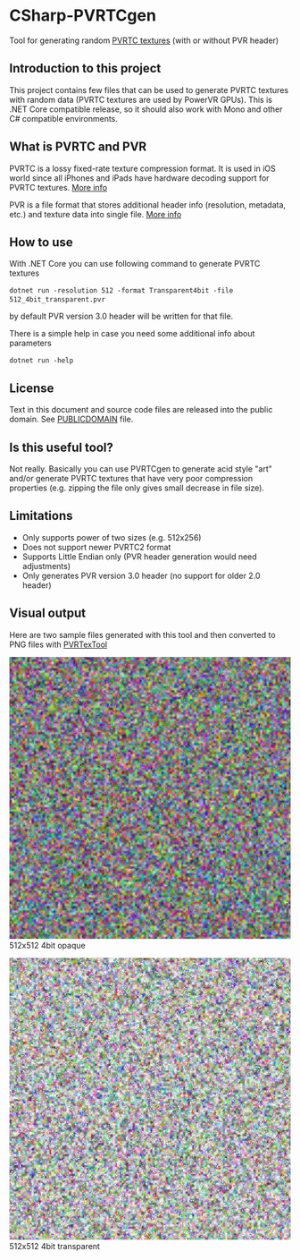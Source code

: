 # CSharp-PVRTCgen
Tool for generating random [PVRTC textures](https://en.wikipedia.org/wiki/PVRTC) (with or without PVR header)

## Introduction to this project
This project contains few files that can be used to generate PVRTC textures with random data (PVRTC textures are used by PowerVR GPUs). This is .NET Core compatible release, so it should also work with Mono and other C# compatible environments.

## What is PVRTC and PVR
PVRTC is a lossy fixed-rate texture compression format. It is used in iOS world since all iPhones and iPads have hardware decoding support for PVRTC textures. [More info](http://cdn.imgtec.com/sdk-documentation/PVRTC+%26+Texture+Compression.User+Guide.pdf)

PVR is a file format that stores additional header info (resolution, metadata, etc.) and texture data into single file. [More info](http://cdn.imgtec.com/sdk-documentation/PVR+File+Format.Specification.pdf)

## How to use
With .NET Core you can use following command to generate PVRTC textures
```
dotnet run -resolution 512 -format Transparent4bit -file 512_4bit_transparent.pvr
```
by default PVR version 3.0 header will be written for that file.

There is a simple help in case you need some additional info about parameters
```
dotnet run -help
```

## License
Text in this document and source code files are released into the public domain. See [PUBLICDOMAIN](https://github.com/mcraiha/CSharp-PVRTCgen/blob/master/PUBLICDOMAIN.txt) file.

## Is this useful tool?
Not really. Basically you can use PVRTCgen to generate acid style "art" and/or generate PVRTC textures that have very poor compression properties (e.g. zipping the file only gives small decrease in file size).

## Limitations
- Only supports power of two sizes (e.g. 512x256)
- Does not support newer PVRTC2 format
- Supports Little Endian only (PVR header generation would need adjustments)
- Only generates PVR version 3.0 header (no support for older 2.0 header)

## Visual output
Here are two sample files generated with this tool and then converted to PNG files with [PVRTexTool](https://community.imgtec.com/developers/powervr/tools/pvrtextool/)

![512x512 4bit opaque](https://github.com/mcraiha/CSharp-PVRTCgen/blob/master/samples/512_4bit_opaque.png)  
512x512 4bit opaque

![512x512 4bit transparent](https://github.com/mcraiha/CSharp-PVRTCgen/blob/master/samples/512_4bit_transparent.png)  
512x512 4bit transparent
